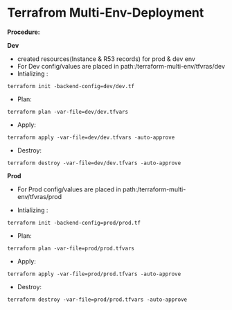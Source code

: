 # Terrafrom Multi-Env-Deployment

**Procedure:**

**Dev**
* created resources(Instance & R53 records) for prod & dev env
* For Dev config/values are placed in path:/terraform-multi-env/tfvras/dev
* Intializing :
```
terraform init -backend-config=dev/dev.tf
 ```
* Plan:
```
terraform plan -var-file=dev/dev.tfvars
```
* Apply:
```
terraform apply -var-file=dev/dev.tfvars -auto-approve
```
* Destroy:
```
terraform destroy -var-file=dev/dev.tfvars -auto-approve
```


**Prod**

* For Prod config/values are placed in path:/terraform-multi-env/tfvras/prod

* Intializing :
```
terraform init -backend-config=prod/prod.tf
```
* Plan:
```
terraform plan -var-file=prod/prod.tfvars
```
* Apply:
```
terraform apply -var-file=prod/prod.tfvars -auto-approve
```
* Destroy:
```
terraform destroy -var-file=prod/prod.tfvars -auto-approve
```
